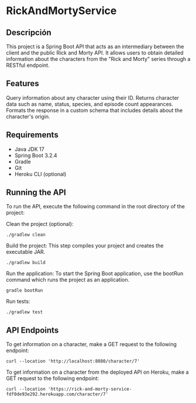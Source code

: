 # RickAndMortyService

## Descripción
This project is a Spring Boot API that acts as an intermediary between the client and the public Rick and Morty API. It allows users to obtain detailed information about the characters from the "Rick and Morty" series through a RESTful endpoint.

## Features
Query information about any character using their ID.
Returns character data such as name, status, species, and episode count appearances.
Formats the response in a custom schema that includes details about the character's origin.
## Requirements
* Java JDK 17
* Spring Boot 3.2.4
* Gradle
* Git
* Heroku CLI (optional)

## Running the API
To run the API, execute the following command in the root directory of the project:

Clean the project (optional):
```
./gradlew clean
```
Build the project: This step compiles your project and creates the executable JAR.
```
./gradlew build
```
Run the application: To start the Spring Boot application, use the bootRun command which runs the project as an application.
```
gradle bootRun
```

Run tests:
```
./gradlew test
```

## API Endpoints
To get information on a character, make a GET request to the following endpoint:
```
curl --location 'http://localhost:8080/character/7'
```

To get information on a character from the deployed API on Heroku, make a GET request to the following endpoint:
``` 
curl --location 'https://rick-and-morty-service-fdf0de93e292.herokuapp.com/character/7'
```

